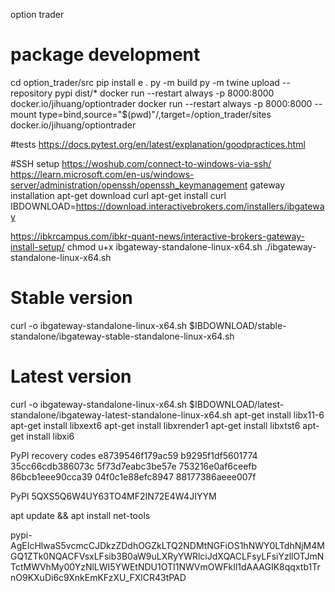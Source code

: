 option trader

# package development
cd option_trader/src
pip install e .
py -m build
py -m twine upload --repository pypi dist/*
docker run --restart always -p 8000:8000 docker.io/jihuang/optiontrader
docker run --restart always -p 8000:8000 --mount type=bind,source="$(pwd)"/,target=/option_trader/sites docker.io/jihuang/optiontrader

#tests
https://docs.pytest.org/en/latest/explanation/goodpractices.html

#SSH setup
https://woshub.com/connect-to-windows-via-ssh/
https://learn.microsoft.com/en-us/windows-server/administration/openssh/openssh_keymanagement
gateway installation
apt-get download curl
apt-get install curl
IBDOWNLOAD=https://download.interactivebrokers.com/installers/ibgateway

https://ibkrcampus.com/ibkr-quant-news/interactive-brokers-gateway-install-setup/
chmod u+x ibgateway-standalone-linux-x64.sh
./ibgateway-standalone-linux-x64.sh
# Stable version
curl -o ibgateway-standalone-linux-x64.sh $IBDOWNLOAD/stable-standalone/ibgateway-stable-standalone-linux-x64.sh
# Latest version
curl -o ibgateway-standalone-linux-x64.sh $IBDOWNLOAD/latest-standalone/ibgateway-latest-standalone-linux-x64.sh
apt-get install libx11-6
apt-get install libxext6
apt-get install libxrender1
apt-get install libxtst6
apt-get install libxi6


PyPI recovery codes
e8739546f179ac59
b9295f1df5601774
35cc66cdb386073c
5f73d7eabc3be57e
753216e0af6ceefb
86bcb1eee90cca39
04f0c1e88efc8947
88177386aeee007f

PyPI
5QXS5Q6W4UY63TO4MF2IN72E4W4JIYYM

apt update && apt install net-tools 


pypi-AgEIcHlwaS5vcmcCJDkzZDdhOGZkLTQ2NDMtNGFiOS1hNWY0LTdhNjM4MGQ1ZTk0NQACFVsxLFsib3B0aW9uLXRyYWRlciJdXQACLFsyLFsiYzllOTJmNTctMWVhMy00YzNlLWI5YWEtNDU1OTI1NWVmOWFkIl1dAAAGIK8qqxtb1TrnO9KXuDi6c9XnkEmKFzXU_FXlCR43tPAD